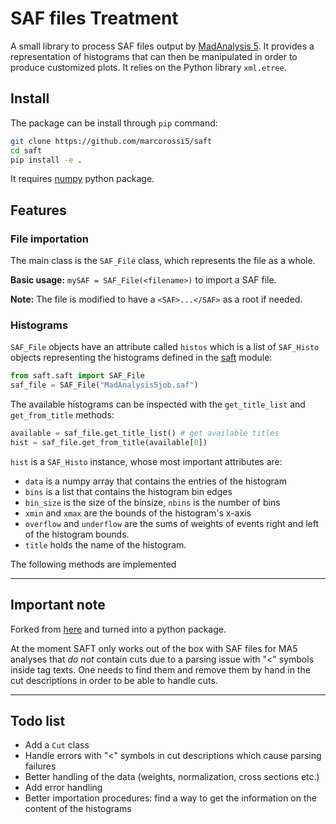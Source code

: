 # SAF files Treatment

A small library to process SAF files output by
[MadAnalysis 5](https://launchpad.net/madanalysis5). It provides a representation
of histograms that can then be manipulated in order to produce customized plots.
It relies on the Python library `xml.etree`.

## Install

The package can be install through `pip` command:

```bash
git clone https://github.com/marcorossi5/saft
cd saft
pip install -e .
```

It requires [numpy](https://numpy.org/) python package.

## Features

### File importation

The main class is the `SAF_File` class, which represents the file as a whole.

**Basic usage:** `mySAF = SAF_File(<filename>)` to import a SAF file.

**Note:** The file is modified to have a `<SAF>...</SAF>` as a root if needed.

### Histograms

`SAF_File` objects have an attribute called `histos` which is a list of `SAF_Histo`
objects representing the histograms defined in the [saft](src/saft/saft.py) module:

```python
from saft.saft import SAF_File
saf_file = SAF_File("MadAnalysis5job.saf")
```

The available histograms can be inspected with the `get_title_list` and
`get_from_title` methods:

```python
available = saf_file.get_title_list() # get available titles
hist = saf_file.get_from_title(available[0])
```

`hist` is a `SAF_Histo` instance, whose most important attributes are:

* `data` is a numpy array that contains the entries of the histogram
* `bins` is a list that contains the histogram bin edges
* `bin_size` is the size of the binsize, `nbins` is the number of bins
* `xmin` and `xmax` are the bounds of the histogram's x-axis
* `overflow` and `underflow` are the sums of weights of events right and left of
the histogram bounds.
* `title` holds the name of the histogram.

The following methods are implemented

---

## Important note

Forked from [here](https://github.com/ndeutschmann/saft) and turned into a
python package.

At the moment SAFT only works out of the box with SAF files for MA5 analyses
that *do not* contain cuts due to a parsing issue with "<" symbols inside tag
texts. One needs to find them and remove them by hand in the cut descriptions in
order to be able to handle cuts.

---

## Todo list

* Add a `Cut` class
* Handle errors with "<" symbols in cut descriptions which cause parsing failures
* Better handling of the data (weights, normalization, cross sections etc.)
* Add error handling
* Better importation procedures: find a way to get the information on the
content of the histograms
